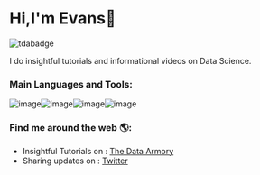 # Hi,I'm Evans👋

![tdabadge](https://user-images.githubusercontent.com/66929420/229615207-a7f948ef-35d0-43bd-a24d-2a84ce98b9ed.png)


I do insightful tutorials and informational videos on Data Science.

### Main Languages and Tools:
![image](https://user-images.githubusercontent.com/66929420/230061870-a076011f-2a81-44d8-b588-0b7b300df8ef.png)![image](https://user-images.githubusercontent.com/66929420/230061933-d17ccb87-d9b9-4da1-ac85-ed86cd1081b5.png)![image](https://user-images.githubusercontent.com/66929420/230061354-898f9961-7c67-4d15-a0b0-6f2069b572f9.png)![image](https://user-images.githubusercontent.com/66929420/230061595-7e0d79f8-056a-4e40-9318-8e663e79e59e.png)





### Find me around the web 🌎:
* Insightful Tutorials on : [The Data Armory](https://www.youtube.com/@thedataarmory)
* Sharing updates on : [Twitter](https://twitter.com/TheDataArmory)
